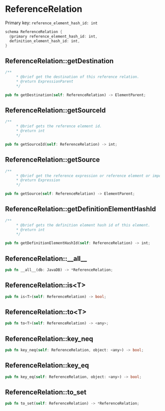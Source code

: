 # ReferenceRelation

Primary key: `reference_element_hash_id: int`

```rust
schema ReferenceRelation {
  @primary reference_element_hash_id: int,
  definition_element_hash_id: int,
}
```
## ReferenceRelation::getDestination

```rust
/**
     * @brief get the destination of this reference relation. 
     * @return ExpressionParent 
     */
```
```rust
pub fn getDestination(self: ReferenceRelation) -> ElementParent;
```
## ReferenceRelation::getSourceId

```rust
/**
     * @brief gets the reference element id.
     * @return int 
     */
```
```rust
pub fn getSourceId(self: ReferenceRelation) -> int;
```
## ReferenceRelation::getSource

```rust
/**
     * @brief get the reference expression or reference element or import static reference element which references some definitions.
     * @return Expression 
     */
```
```rust
pub fn getSource(self: ReferenceRelation) -> ElementParent;
```
## ReferenceRelation::getDefinitionElementHashId

```rust
/**
     * @brief gets the definition element hash id of this element.
     * @return int
     */
```
```rust
pub fn getDefinitionElementHashId(self: ReferenceRelation) -> int;
```
## ReferenceRelation::\_\_all\_\_

```rust
pub fn __all__(db: JavaDB) -> *ReferenceRelation;
```
## ReferenceRelation::is\<T\>

```rust
pub fn is<T>(self: ReferenceRelation) -> bool;
```
## ReferenceRelation::to\<T\>

```rust
pub fn to<T>(self: ReferenceRelation) -> <any>;
```
## ReferenceRelation::key\_neq

```rust
pub fn key_neq(self: ReferenceRelation, object: <any>) -> bool;
```
## ReferenceRelation::key\_eq

```rust
pub fn key_eq(self: ReferenceRelation, object: <any>) -> bool;
```
## ReferenceRelation::to\_set

```rust
pub fn to_set(self: ReferenceRelation) -> *ReferenceRelation;
```
